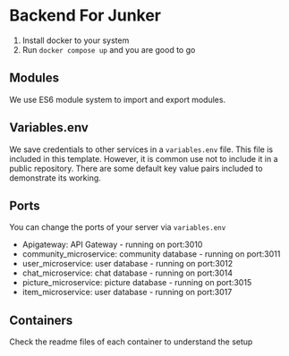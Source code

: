 # Backend For Junker

1. Install docker to your system
2. Run `docker compose up` and you are good to go

## Modules

We use ES6 module system to import and export modules.

## Variables.env

We save credentials to other services in a `variables.env` file. This file is included in this template. However, it is common use not to include it in a public repository. There are some default key value pairs included to demonstrate its working.

## Ports

You can change the ports of your server via `variables.env`

- Apigateway: API Gateway - running on port:3010
- community_microservice: community database - running on port:3011
- user_microservice: user database - running on port:3012
- chat_microservice: chat database - running on port:3014
- picture_microservice: picture database - running on port:3015
- item_microservice: user database - running on port:3017

## Containers

Check the readme files of each container to understand the setup
